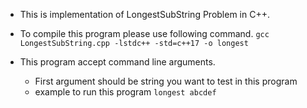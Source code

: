 - This is implementation of LongestSubString Problem in C++. 

- To compile this program please use following command.
   `gcc LongestSubString.cpp -lstdc++ -std=c++17 -o longest`

- This program accept command line arguments.
    - First argument should be string you want to test in this program
    - example to run this program
        `longest abcdef`
        